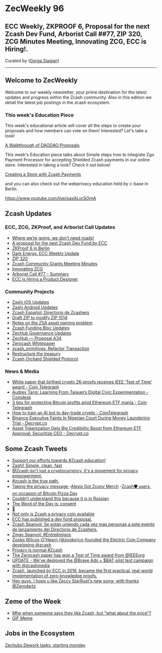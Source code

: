 # ZecWeekly 96

ECC Weekly, ZKPROOF 6, Proposal for the next Zcash Dev Fund, Arborist Call ##77, ZIP 320, ZCG Minutes Meeting, Innovating ZCG, ECC is Hiring!.
---

Curated by ([Gorga Siagian](https://twitter.com/GianGorga))

---

##  Welcome to ZecWeekly

Welcome to our weekly newsletter, your prime destination for the latest updates and progress within the Zcash community. Also in this edition we detail the latest job postings in the zcash ecosystem.

### This week's Education Piece 
This week's educational article will cover all the steps to create your proposals and how members can vote on them!  Interested? Let's take a look!

[A Walkthrough of DAODAO Proposals ](https://www.youtube.com/watch?v=1zGYmT66MzE)

This week's Education piece talks about Simple steps how to integrate Zgo Payment Processor for accepting Shielded Zcash payments in our online store. Interested in taking a look? Check it out below! 

[Creating a Store with Zcash Payments](https://www.youtube.com/watch?v=wpKHdKkQYlo)

and you can also check out the webprivacy education held by c-base in Berlin.

https://www.youtube.com/live/oaxALvcSOmA


## Zcash Updates

### ECC, ZCG, ZKProof, and Arborist Call Updates
- [Where we’re going, we don’t need roads!](https://forum.zcashcommunity.com/t/where-were-going-we-dont-need-roads-ecc-weekly-update/47679/9)
- [A proposal for the next Zcash Dev Fund by ECC](https://electriccoin.co/blog/a-proposal-for-the-next-zcash-dev-fund/)
- [ZKProof 6 in Berlin](https://www.youtube.com/playlist?list=PLOEty2U8Y69Uzkd6MthUjWbOxQHzBAtCQ)
- [Dark Energy. ECC Weekly Update](https://forum.zcashcommunity.com/t/dark-energy-ecc-weekly-update/47741)
- [ZIP 320](https://zips.z.cash/zip-0320)
- [Zcash Community Grants Meeting Minutes](https://forum.zcashcommunity.com/t/zcash-community-grants-meeting-minutes-5-13-2024/47700/1)
- [Innovating ZCG](https://forum.zcashcommunity.com/t/innovating-zcg/47648/10)
- [Arborist Call #77 - Summary](https://zechub.substack.com/p/arborist-call-77-summary) 
- [ECC is Hiring a Product Designer](https://apply.workable.com/electric-coin-company/j/ED38849748/)



### Community Projects

- [Zashi iOS Updates](https://discord.com/channels/978714252934258779/1101553339755413564/1242265053852598303) 
- [Zashi Android Updates](https://discord.com/channels/978714252934258779/1101553339755413564/1242265053852598303)
- [Zcash Español: Directorio de Zcashers](https://zcashesp.com/directorio-zcash/)
- [Draft ZIP to modify ZIP 1014](https://forum.zcashcommunity.com/t/draft-zip-to-modify-zip-1014-extending-the-dev-fund-by-one-year/47732)
- [Notes on the ZSA asset naming problem ](https://hackmd.io/tZZ-PPFIRbeOoZr6Yk20kQ)
- [Zcash Funding Bloc Updates](https://forum.zcashcommunity.com/t/zcash-funding-bloc-a-dev-fund-proposal-from-josh-at-ecc/47187/68)
- [ZecHub Governance Updates](https://forum.zcashcommunity.com/t/zechub-governance-updates/43674/20)
- [ZecHub — Proposal A34](https://daodao.zone/dao/juno1nktrulhakwm0n3wlyajpwxyg54n39xx4y8hdaqlty7mymf85vweq7m6t0y/proposals/A34)
- [Zerocash Whitepaper](https://ieeexplore.ieee.org/document/6956581)
- [zcash_primitives: Refactor Transaction](https://github.com/zcash/librustzcash/pull/1388)
- [Restructure the treasury](https://forum.zcashcommunity.com/t/restructure-the-treasury-convert-crypto-assets-like-btc-back-to-zec/47739/1)
- [Zcash Orchard Shielded Protocol](https://x.com/ZecHub/status/1793366370157318349)

### News & Media
- [White paper that birthed crypto ZK-proofs receives IEEE ‘Test of Time’ award  - Coin Telegraph](https://cointelegraph.com/news/whitepaper-birthed-crypto-zk-proofs-receives-ieee-test-of-time-award) 
- [Audrey Tang: Learning From Taiwan’s Digital Civic Experimentation - Coindesk](https://www.coindesk.com/consensus-magazine/2024/05/22/audrey-tang-learning-from-taiwans-digital-civic-experimentation/?_gl=1*xqfgdf*_up*MQ..*_ga*MTA3ODQ5NTcyNC4xNzE2NjI2Mjk2*_ga_VM3STRYVN8*MTcxNjYyNjI5Ni4xLjAuMTcxNjYyNjI5Ni4wLjAuMjAwOTEyMTc5NQ..) 
- [3 tips for protecting Bitcoin profits amid Ethereum ETF mania   - Coin Telegraph](https://cointelegraph.com/news/3-tips-protecting-bitcoin-profits-amid-ethereum-etf-mania)
-  [How to train an AI bot to day-trade crypto  - CoinTelegraph](https://cointelegraph.com/news/how-to-train-an-ai-bot-to-day-trade-crypto)
-  [Binance Executive Faints In Nigerian Court During Money Laundering Trial - Decrypt.co](https://decrypt.co/news-explorer?pinned=609991&title=binance-executive-faints-in-nigerian-court-during-money-laundering-trial)
-  [Asset Tokenization Gets Big Credibility Boost from Ethereum ETF Approval: Securitize CEO - Decrypt.co](https://decrypt.co/news-explorer?pinned=609953&title=asset-tokenization-gets-big-credibility-boost-from-ethereum-etf-approval-securitize-ceo)

## Some Zcash Tweets

- [Support our efforts towards #Zcash education!](https://x.com/ZecHub/status/1792652281898217577)
- [Zashi! Simple, clean, fast](https://x.com/zooko/status/1792613238791684290)
- [ @Zcash isn't just a cryptocurrency, it's a movement for privacy empowerment.](https://x.com/EdgeWallet/status/1792905433801425056)
- [#zcash is the true path. ](https://x.com/z2zcash/status/1792821938655809854)
- [Taking the privacy message ](https://x.com/zcashmedia/status/1793289428410273918)
-[Alexis Got Zconv Merch](https://x.com/tecnopapapi/status/1793281442887184492)
-[Zcash🛡️ users, on occasion of Bitcoin Pizza Day](https://x.com/nextiscrypto/status/1793320428414685481)
- [Couldn’t understand this because it is in Russian](https://x.com/zooko/status/1794088898223583436)
- [The Word of the Day is: consent](https://x.com/ZecHub/status/1794024499379130532)
- [👀 ](https://x.com/offcadena/status/1794136227446235538)
- [Not only is Zcash a privacy coin available](https://x.com/MoneyKnowledge0/status/1794215474324205751)
- [ECC has published a dev fund proposal. ](https://x.com/ElectricCoinCo/status/1794056091996680298)
- [Zcash Spanyol: Se están uniendo cada vez más personas a este evento de lanzamiento del Directorio de Zcashers. ](https://x.com/zcashesp/status/1793436532046536741)
- [Zingo Spanyol: #EntreAmigos](https://x.com/ZingoLabEsp/status/1794029449945416170) 
- [Zooko Wilcox-O'Hearn (@zooko)co-founded the Electric Coin Company developing @zcash](https://x.com/MANIFESTO_23/status/1793952249170845996)
- [Privacy is normal #Zcash](https://x.com/zaos1004/status/1781623072128471215)
- [The Zerocash paper has won a Test of Time award from @IEEEorg](https://x.com/ElectricCoinCo/status/1792602777782489331)
- [UPDATE - We've deployed the @Brave Ads + $BAT pilot test campaign with @zcashmedia](https://x.com/lukemulks/status/1793896786366734714)
- [Zcash, launched by ECC in 2016, became the first practical, real-world implementation of zero-knowledge proofs. ](https://x.com/ElectricCoinCo/status/1792602782370816176)
- [Hey guys, I hope u like Zeccy StarRust's new song- with thanks @Zerodartz](https://x.com/TheZebraLounge/status/1793559415456706963)

## Zeme of the Week

- [Mfw when someone says they like Zcash, but “what about the price”?](https://x.com/zcashmedia/status/1792991172123648407)
- [GIF Meme](https://discord.com/channels/978714252934258779/1164618932150349974/1243234728505512049)

## Jobs in the Ecosystem

[Zechubs Dework tasks, starting monday](https://dework.zechub.org/)
